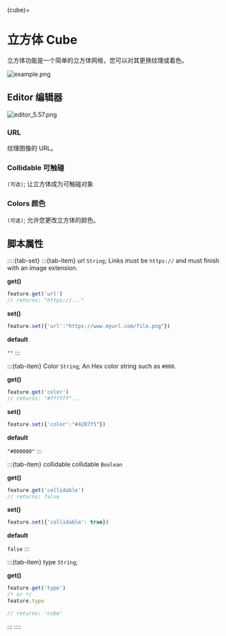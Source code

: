 (cube)=
# 立方体 Cube

立方体功能是一个简单的立方体网格，您可以对其更换纹理或着色。

![example.png](https://wiki.cryptovoxels.com/features/[cube-feature]example.png)

## Editor 编辑器

![editor_5.57.png](https://wiki.cryptovoxels.com/features/[cube-feature]editor_5.57.png)

### URL

纹理图像的 URL。

### Collidable 可触碰

`(可选)`;  让立方体成为可触碰对象

### Colors 颜色

`(可选)`;  允许您更改立方体的颜色。

## 脚本属性

::::{tab-set}
:::{tab-item} url
`String`; Links must be `https://` and must finish with an image extension.

**get()**

```js
feature.get('url')
// returns: "https://..."
```

**set()**

```js
feature.set({'url':"https://www.myurl.com/file.png"})
```

**default**

`""`
:::

:::{tab-item} Color
`String`; An Hex color string such as `#000`.

**get()**

```js
feature.get('color')
// returns: "#ffffff"...
```

**set()**

```js
feature.set({'color':"#4287f5"})
```

**default**

`"#000000"`
:::


:::{tab-item} collidable
collidable
`Boolean`

**get()**

```js
feature.get('collidable')
// returns: false
```

**set()**

```js
feature.set({'collidable': true})
```

**default**

`false`
:::

:::{tab-item} type
`String`;

**get()**

```js
feature.get('type')
/* or */
feature.type

// returns: 'cube'
```
:::
::::